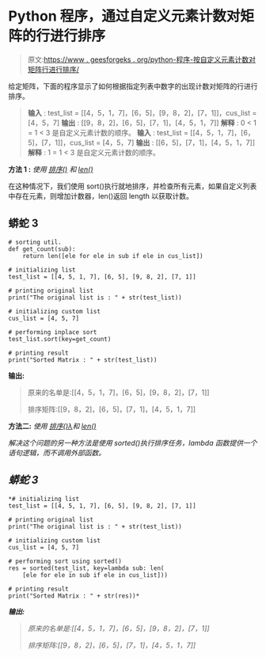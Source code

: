 # Python 程序，通过自定义元素计数对矩阵的行进行排序

> 原文:[https://www . geesforgeks . org/python-程序-按自定义元素计数对矩阵行进行排序/](https://www.geeksforgeeks.org/python-program-to-sort-rows-of-a-matrix-by-custom-element-count/)

给定矩阵，下面的程序显示了如何根据指定列表中数字的出现计数对矩阵的行进行排序。

> **输入** : test_list = [[4，5，1，7]，[6，5]，[9，8，2]，[7，1]]，cus_list = [4，5，7]
> **输出** : [[9，8，2]，[6，5]，[7，1]，[4，5，1，7]]
> **解释** : 0 < 1 = 1 < 3 是自定义元素计数的顺序。
> **输入** : test_list = [[4，5，1，7]，[6，5]，[7，1]]，cus_list = [4，5，7]
> **输出** : [[6，5]，[7，1]，[4，5，1，7]]
> **解释** : 1 = 1 < 3 是自定义元素计数的顺序。

**方法 1 :** *使用* [*排序()*](https://www.geeksforgeeks.org/sort-in-python/) *和* [*len()*](https://www.geeksforgeeks.org/python-string-length-len/)

在这种情况下，我们使用 sort()执行就地排序，并检查所有元素，如果自定义列表中存在元素，则增加计数器，len()返回 length 以获取计数。

## 蟒蛇 3

```
# sorting util.
def get_count(sub):
    return len([ele for ele in sub if ele in cus_list])

# initializing list
test_list = [[4, 5, 1, 7], [6, 5], [9, 8, 2], [7, 1]]

# printing original list
print("The original list is : " + str(test_list))

# initializing custom list
cus_list = [4, 5, 7]

# performing inplace sort
test_list.sort(key=get_count)

# printing result
print("Sorted Matrix : " + str(test_list))
```

**输出:**

> 原来的名单是:[[4，5，1，7]，[6，5]，[9，8，2]，[7，1]]
> 
> 排序矩阵:[[9，8，2]，[6，5]，[7，1]，[4，5，1，7]]

**方法二:** *使用* [*排序()*](https://www.geeksforgeeks.org/sorted-function-python/)*[*λ*](https://www.geeksforgeeks.org/python-lambda/)*和* [*len()*](https://www.geeksforgeeks.org/python-string-length-len/)*

*解决这个问题的另一种方法是使用 sorted()执行排序任务，lambda 函数提供一个语句逻辑，而不调用外部函数。*

## *蟒蛇 3*

```
*# initializing list
test_list = [[4, 5, 1, 7], [6, 5], [9, 8, 2], [7, 1]]

# printing original list
print("The original list is : " + str(test_list))

# initializing custom list
cus_list = [4, 5, 7]

# performing sort using sorted()
res = sorted(test_list, key=lambda sub: len(
    [ele for ele in sub if ele in cus_list]))

# printing result
print("Sorted Matrix : " + str(res))*
```

***输出:***

> *原来的名单是:[[4，5，1，7]，[6，5]，[9，8，2]，[7，1]]*
> 
> *排序矩阵:[[9，8，2]，[6，5]，[7，1]，[4，5，1，7]]*